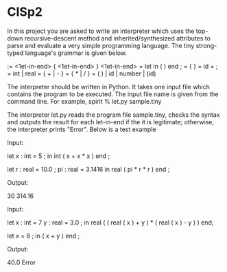 # CISp2

In this project you are asked to write an interpreter which uses the top-down recursive-descent method
and inherited/synthesized attributes to parse and evaluate a very simple programming language. The tiny
strong-typed language's grammar is given below.

<Prog> := <1et-in-end> { <1et-in-end> }
<1et-in-end> = let <decl-list> in <type> ( <expr> ) end ;
<decl-list> = <decl> { <decl> }
<decl> = id <type> = <expr> ;
<type> = int | real
<expr> = <term> { + <term> | - <term> }
<term> = <factor> { * <factor> | / <factor> }
<factor> = ( <expr> ) | id | number | <type>(id)

The interpreter should be written in Python. It takes one input file which contains the program to be executed.
The input file name is given from the command line. For example,
spirit % let.py sample.tiny

The interpreter let.py reads the program file sample.tiny, checks the syntax and outputs the result for
each let-in-end if the it is legitimate; otherwise, the interpreter prints "Error". Below is a test example

Input:

let x : int = 5 ;
in
    int ( x + x * x )
end ;

let r : real = 10.0 ;
    pi : real = 3.1416
in
    real ( pi * r * r )
end ;

Output:

30
314.16

Input:

let x : int = 7
    y : real = 3.0 ;
in
    real ( ( real ( x ) + y ) * ( real ( x ) - y ) )
end;

let x = 8 ; in ( x + y ) end ;

Output:

40.0
Error
